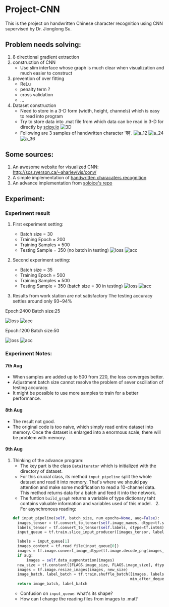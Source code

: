 
# Project-CNN

This is the project on handwritten Chinese character recognition using CNN supervised by Dr. Jionglong Su.

## Problem needs solving:

1. 8 directional gradient extraction
2. construction of CNN
   - Use slim interface whose graph is much clear when visualization and much easier to construct
3. prevention of over fitting
   - ReLu
   - penalty term ?
   - cross validation
   - ...
4. Dataset construction
   - Need to store in a 3-D form (width, height, channels) which is easy to read into program
   - Try to store data into .mat file from which data can be read in 3-D for directly by [scipy.io](https://docs.scipy.org/doc/scipy-0.19.1/reference/io.html)
![3D](images/3D_dataset.PNG)
   - Following are 3 samples of handwritten character '啊'.
![a_12](images/a_12.png)
![a_24](images/a_24.png)
![a_36](images/a_36.png)

## Some sources:

1. An awesome website for visualized CNN: http://scs.ryerson.ca/~aharley/vis/conv/
2. A simple implementation of [handwritten characaters recognition](http://blog.topspeedsnail.com/archives/10897)
3. An advance implementation from [soloice's repo](https://github.com/soloice/Chinese-Character-Recognition)


## Experiment:

### Experiment result
1. First experiment setting:
   - Batch size = 30
   - Training Epoch = 200
   - Training Samples = 500
   - Testing Sample = 350 (no batch in testing)
![loss](images/soft_loss_200_30_500train_390test.png)
![acc](images/acc_200_30_500train_390test.png)

2. Second experiment setting:
   - Batch size = 35
   - Training Epoch = 500
   - Training Samples = 500
   - Testing Sample = 350 (batch size = 30 in testing)
![loss](images/soft_loss_500_35_500_350.png)
![acc](images/acc_500_35_500_350.png)

3. Results from work station are not satisfactory
The testing accuracy settles around only 93~94%

Epoch:2400  Batch size:25

![loss](images/soft_loss_2400_25.png)
![acc](images/accuracy_2400_25.png)

Epoch:1200  Batch size:50

![loss](images/soft_loss_1200_50.png)
![acc](images/accuracy_1200_50.png)

### Experiment Notes:
#### 7th Aug
   - When samples are added up to 500 from 220, the loss converges better.
   - Adjustment batch size cannot resolve the problem of sever oscillation of testing accuracy.
   - It might be possible to use more samples to train for a better performance.

#### 8th Aug
   - The result not good.
   - The original code is too naive, which simply read entire dataset into memory. Once the dataset is enlarged into a enormous scale, there will be problem with memory.

#### 9th Aug
   1. Thinking of the advance program:
      - The key part is the class `DataIterator` which is initialized with the directory of dataset.
      - For this crucial class, its method `input_pipeline` split the whole dataset and read it into memory. That's where we should pay attention and make some modification to read a 10-channel data. This method returns data for a batch and feed it into the network.
      - The funtion `build_graph` returns a variable of type dictionary taht contains valuable information and variables used of this model.
   2. For asynchronous reading:
      ```python
      def input_pipeline(self, batch_size, num_epochs=None, aug=False):
        images_tensor = tf.convert_to_tensor(self.image_names, dtype=tf.string)
        labels_tensor = tf.convert_to_tensor(self.labels, dtype=tf.int64)
        input_queue = tf.train.slice_input_producer([images_tensor, labels_tensor], num_epochs=num_epochs)

        labels = input_queue[1]
        images_content = tf.read_file(input_queue[0])
        images = tf.image.convert_image_dtype(tf.image.decode_png(images_content, channels=1), tf.float32)
        if aug:
            images = self.data_augmentation(images)
        new_size = tf.constant([FLAGS.image_size, FLAGS.image_size], dtype=tf.int32)
        images = tf.image.resize_images(images, new_size)
        image_batch, label_batch = tf.train.shuffle_batch([images, labels], batch_size=batch_size, capacity=50000,
                                                          min_after_dequeue=10000)
        return image_batch, label_batch
      ```
      - Confusion on `input_queue`: what's its shape?
      - How can I change the reading files from images to .mat?
        
